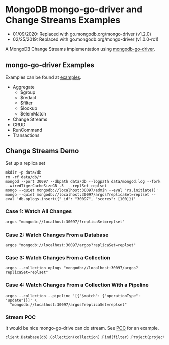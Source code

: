 # MongoDB mongo-go-driver and Change Streams Examples

- 01/09/2020: Replaced with go.mongodb.org/mongo-driver (v1.2.0)
- 02/25/2019: Replaced with go.mongodb.org/mongo-driver (v1.0.0-rc1)

A MongoDB Change Streams implementation using [mongodb-go-driver](https://github.com/mongodb/mongo-go-driver).

## mongo-go-driver Examples
Examples can be found at [examples](examples).

- Aggregate
  - $group
  - $redact
  - $filter
  - $lookup
  - $elemMatch
- Change Streams
- CRUD
- RunCommand
- Transactions

## Change Streams Demo

Set up a replica set

```
mkdir -p data/db
rm -rf data/db/*
mongod --port 30097 --dbpath data/db --logpath data/mongod.log --fork --wiredTigerCacheSizeGB .5  --replSet replset
mongo --quiet mongodb://localhost:30097/admin --eval 'rs.initiate()'
mongo --quiet mongodb://localhost:30097/argos?replicaSet=replset --eval 'db.oplogs.insert({"_id": "30097", "scores": [100]})'
```

### Case 1: Watch All Changes

```
argos "mongodb://localhost:30097/?replicaSet=replset"
```

### Case 2: Watch Changes From a Database

```
argos "mongodb://localhost:30097/argos?replicaSet=replset"
```

### Case 3: Watch Changes From a Collection

```
argos --collection oplogs "mongodb://localhost:30097/argos?replicaSet=replset"
```

### Case 4: Watch Changes From a Collection With a Pipeline

```
argos --collection --pipeline '[{"$match": {"operationType": "update"}}]' \
  "mongodb://localhost:30097/argos?replicaSet=replset"
```

### Stream POC
It would be nice mongo-go-drive can do stream.  See [POC](mongox/session_test.go) for an example.

```
client.Database(db).Collection(collection).Find(filter).Project(project).Sort(sort).Decode(&docs)
```

